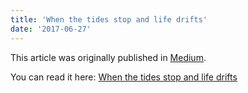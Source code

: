 ```yaml
---
title: 'When the tides stop and life drifts'
date: '2017-06-27'
---
```


This article was originally published in [Medium](https://medium.com/).

You can read it here: [When the tides stop and life drifts](https://medium.com/@sonymathew/when-the-tides-stop-and-life-drifts-d509cd57a8f9)
